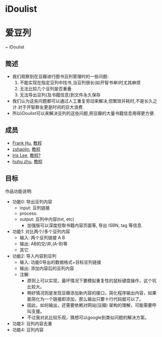# iDoulist
# 爱豆列
~ iDoulist
## 简述
- 我们观察到在豆瓣进行图书豆列管理时的一些问题:
  1. 不能实现在指定豆列中找书,当豆列很长(如开智书单)时尤其麻烦
  2. 无法比较几个豆列是否重叠
  3. 无法导出豆列(及书籍信息)到文件永久保存
- 我们认为这些问题都可以通过人工重复劳动来解决,但繁琐并耗时,不是长久之计.对于开智群友更是时间的巨大浪费.
- 所以iDoulist可以来解决豆列的这些问题,把豆瓣的大量书籍信息用得更方便.

## 成员

- [Frank Hu](https://github.com/Frank-the-Obscure), [教程](https://www.gitbook.com/book/frank-the-obscure/pythoncamp0/details)
- [zshaolin](https://github.com/zshaolin), [教程](https://github.com/zshaolin/pythoncamp0)
- [Iris Lee](https://github.com/nicetag), [教程?](?)
- [huhu zhu](https://github.com/huhu8), [教程](https://github.com/huhu8/pythoncamp0)

## 目标
作品功能说明:

- 功能0: 导出豆列内容
    + input: 豆列链接
    + process:
    + output: 豆列中内容(txt, etc) 
      - 加强版可以深度挖取书籍内容页面等, 导出 ISBN, tag 等信息.
- 功能1: 对比两个/多个豆列内容
    + 输入: 两个豆列链接 A B
    + 输出: AB的交/并,(A-B)等
    + 其它
- 功能2: 导入内容到豆列
    - 输入: 功能0导出的数据格式+目标豆列链接
    - 输出: 添加内容后的豆列内容
    - 注解:
      - 原则上可以实现，最坏情况下要模拟重复性的鼠标键盘操作，这个坑比较大。 
      - 稍好情况则是发现豆瓣添加新内容的接口，简化程序输出内容，如果能简化为一个链接即添加，那么输出只要十行代码就可以了。
      - 因此，如何输出，还需要依赖对网站(豆瓣) 架构的理解，可能需要呼叫支援。
      - 不过我对此比较乐观，猜想可以google到类似问题的解决方案。
- 功能3: 豆列内容去重
- 功能4: 豆列内容

